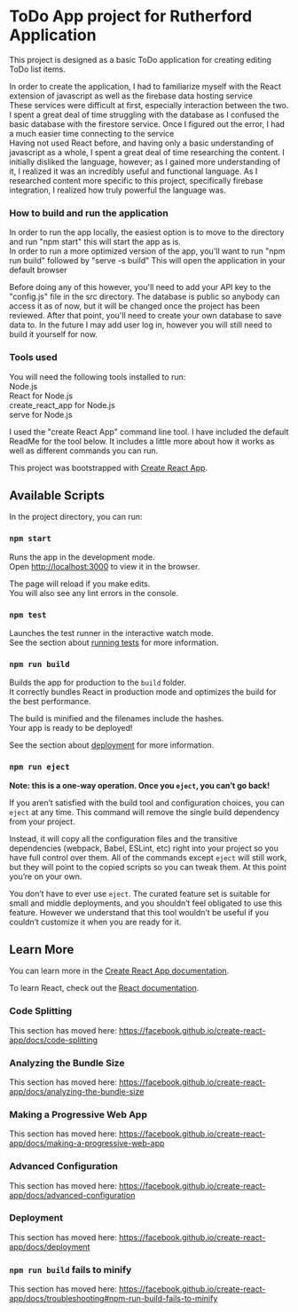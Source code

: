 # ToDo App project for Rutherford Application

This project is designed as a basic ToDo application for creating editing ToDo list items.<br />

In order to create the application, I had to familiarize myself with the React extension of javascript as well as the firebase data hosting service <br />
These services were difficult at first, especially interaction between the two. I spent a great deal of time struggling with the database as I confused the basic database with the firestore service. Once I figured out the error, I had a much easier time connecting to the service <br />
Having not used React before, and having only a basic understanding of javascript as a whole, I spent a great deal of time researching the content. I initially disliked the language, however; as I gained more understanding of it, I realized it was an incredibly useful and functional language. As I researched content more specific to this project, specifically firebase integration, I realized how truly powerful the language was.

### How to build and run the application

In order to run the app locally, the easiest option is to move to the directory and run "npm start" this will start the app as is. <br />
In order to run a more optimized version of the app, you'll want to run "npm run build" followed by "serve -s build" This will open the application in your default browser<br />

Before doing any of this however, you'll need to add your API key to the "config.js" file in the src directory. The database is public so anybody can access it as of now, but it will be changed once the project has been reviewed. After that point, you'll need to create your own database to save data to. In the future I may add user log in, however you will still need to build it yourself for now.

### Tools used

You will need the following tools installed to run:<br />
Node.js<br />
React for Node.js<br />
create_react_app for Node.js<br />
serve for Node.js<br />

I used the "create React App" command line tool. I have included the default ReadMe for the tool below. It includes a little more about how it works as well as different commands you can run.<br />


This project was bootstrapped with [Create React App](https://github.com/facebook/create-react-app).

## Available Scripts

In the project directory, you can run:

### `npm start`

Runs the app in the development mode.<br />
Open [http://localhost:3000](http://localhost:3000) to view it in the browser.

The page will reload if you make edits.<br />
You will also see any lint errors in the console.

### `npm test`

Launches the test runner in the interactive watch mode.<br />
See the section about [running tests](https://facebook.github.io/create-react-app/docs/running-tests) for more information.

### `npm run build`

Builds the app for production to the `build` folder.<br />
It correctly bundles React in production mode and optimizes the build for the best performance.

The build is minified and the filenames include the hashes.<br />
Your app is ready to be deployed!

See the section about [deployment](https://facebook.github.io/create-react-app/docs/deployment) for more information.

### `npm run eject`

**Note: this is a one-way operation. Once you `eject`, you can’t go back!**

If you aren’t satisfied with the build tool and configuration choices, you can `eject` at any time. This command will remove the single build dependency from your project.

Instead, it will copy all the configuration files and the transitive dependencies (webpack, Babel, ESLint, etc) right into your project so you have full control over them. All of the commands except `eject` will still work, but they will point to the copied scripts so you can tweak them. At this point you’re on your own.

You don’t have to ever use `eject`. The curated feature set is suitable for small and middle deployments, and you shouldn’t feel obligated to use this feature. However we understand that this tool wouldn’t be useful if you couldn’t customize it when you are ready for it.

## Learn More

You can learn more in the [Create React App documentation](https://facebook.github.io/create-react-app/docs/getting-started).

To learn React, check out the [React documentation](https://reactjs.org/).

### Code Splitting

This section has moved here: https://facebook.github.io/create-react-app/docs/code-splitting

### Analyzing the Bundle Size

This section has moved here: https://facebook.github.io/create-react-app/docs/analyzing-the-bundle-size

### Making a Progressive Web App

This section has moved here: https://facebook.github.io/create-react-app/docs/making-a-progressive-web-app

### Advanced Configuration

This section has moved here: https://facebook.github.io/create-react-app/docs/advanced-configuration

### Deployment

This section has moved here: https://facebook.github.io/create-react-app/docs/deployment

### `npm run build` fails to minify

This section has moved here: https://facebook.github.io/create-react-app/docs/troubleshooting#npm-run-build-fails-to-minify
